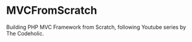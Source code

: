 # MVCFromScratch
Building PHP MVC Framework from Scratch, following Youtube series by The Codeholic.
